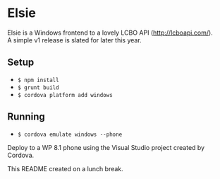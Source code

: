 Elsie
====

Elsie is a Windows frontend to a lovely LCBO API (http://lcboapi.com/).  
A simple v1 release is slated for later this year.

## Setup ##

* `$ npm install`
* `$ grunt build`
* `$ cordova platform add windows`

## Running ##

* `$ cordova emulate windows --phone` 

Deploy to a WP 8.1 phone using the Visual Studio project created by Cordova.

This README created on a lunch break.
